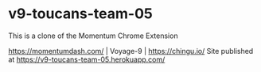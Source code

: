 # v9-toucans-team-05
This is a clone of the Momentum Chrome Extension

https://momentumdash.com/ | Voyage-9 | https://chingu.io/
Site published at https://v9-toucans-team-05.herokuapp.com/
